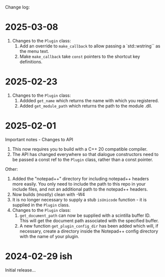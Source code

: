 ﻿Change log:

# 2025-03-08

1. Changes to the `Plugin` class:
   1. Add an override to `make_callback` to allow passing a `std::wstring`` as the menu text.
   1. Make `make_callback` take `const` pointers to the shortcut key definitions.

# 2025-02-23

1. Changes to the `Plugin` class:
   1. Addded `get_name` which returns the name with which you registered.
   1. Added `get_module_path` which returns the path to the module .dll.

# 2025-02-01

Important notes - Changes to API
1. This now requires you to build with a C++ 20 compatible compiler.
1. The API has changed everywhere so that dialogue constructors need to be passed a const ref to the `Plugin` class, rather than a const pointer.

Other:
1. Added the "notepad++" directory for including notepad++ headers more easily. You only need to include the path to this repo in your include files, and not an additional path to the notepad++ headers.
1. Now builds (mostly) clean with -W4
1. It is no longer necessary to supply a stub `isUnicode` function - it is supplied in the `Plugin` class.
1. Changes to the `Plugin` class:
	1. `get_document_path` can now be supplied with a scintilla buffer ID. This will get the document path associated with the specified buffer.
	1. A new function `get_plugin_config_dir` has been added which will, if necessary, create a directory inside the Notepad++ config directory with the name of your plugin.

# 2024-02-29 ish

Initial release...
